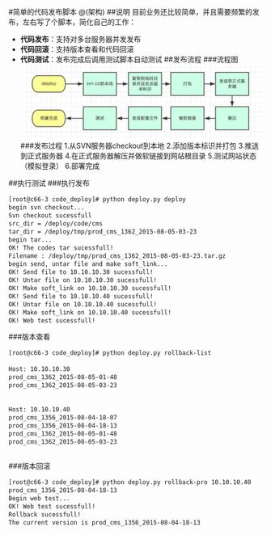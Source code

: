 #简单的代码发布脚本
@(架构)
##说明
目前业务还比较简单，并且需要频繁的发布，左右写了个脚本，简化自己的工作：
- **代码发布**：支持对多台服务器并发发布
- **代码回滚**：支持版本查看和代码回滚
- **代码测试**：发布完成后调用测试脚本自动测试
##发布流程
###流程图
![Alt text](./部署流程图.png)
###发布过程
1.从SVN服务器checkout到本地
2.添加版本标识并打包
3.推送到正式服务器
4.在正式服务器解压并做软链接到网站根目录
5.测试网站状态（模拟登录）
6.部署完成

##执行测试
###执行发布
```
[root@c66-3 code_deploy]# python deploy.py deploy
begin svn checkout...
Svn checkout sucessfull
src_dir = /deploy/code/cms
tar_dir = /deploy/tmp/prod_cms_1362_2015-08-05-03-23
begin tar...
OK! The codes tar sucessfull!
Filename : /deploy/tmp/prod_cms_1362_2015-08-05-03-23.tar.gz
begin send, untar file and make soft_link...
OK! Send file to 10.10.10.30 sucessfull!
OK! Untar file on 10.10.10.30 sucessfull!
OK! Make soft_link on 10.10.10.30 sucessfull!
OK! Send file to 10.10.10.40 sucessfull!
OK! Untar file on 10.10.10.40 sucessfull!
OK! Make soft_link on 10.10.10.40 sucessfull!
OK! Web test sucessfull!
```
###版本查看
```
[root@c66-3 code_deploy]# python deploy.py rollback-list

Host: 10.10.10.30 
prod_cms_1362_2015-08-05-01-48
prod_cms_1362_2015-08-05-03-23
            

Host: 10.10.10.40 
prod_cms_1356_2015-08-04-18-07
prod_cms_1356_2015-08-04-18-13
prod_cms_1362_2015-08-05-01-48
prod_cms_1362_2015-08-05-03-23
 
```
###版本回滚
```
[root@c66-3 code_deploy]# python deploy.py rollback-pro 10.10.10.40 prod_cms_1356_2015-08-04-18-13
Begin web test...
OK! Web test sucessfull!
Rollback sucessfull!
The current version is prod_cms_1356_2015-08-04-18-13
```
 
